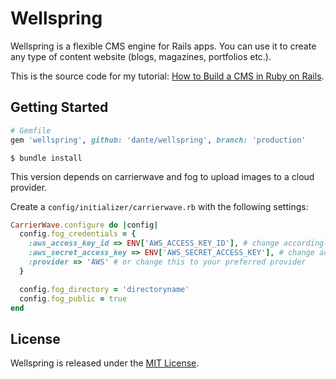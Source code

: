 # Wellspring

Wellspring is a flexible CMS engine for Rails apps. You can use it to create any type of content website (blogs, magazines, portfolios etc.).

This is the source code for my tutorial: [How to Build a CMS in Ruby on Rails](http://pchm.co/tutorial-how-to-build-a-cms-in-ruby-on-rails/).

## Getting Started

```ruby
# Gemfile
gem 'wellspring', github: 'dante/wellspring', branch: 'production'
```

```
$ bundle install
```

This version depends on carrierwave and fog to upload images to a cloud provider.

Create a `config/initializer/carrierwave.rb` with the following settings:

```ruby
CarrierWave.configure do |config|
  config.fog_credentials = {
    :aws_access_key_id => ENV['AWS_ACCESS_KEY_ID'], # change accordingly
    :aws_secret_access_key => ENV['AWS_SECRET_ACCESS_KEY'], # change accordingly
    :provider => 'AWS' # or change this to your preferred provider
  }

  config.fog_directory = 'directoryname'
  config.fog_public = true
end
```

## License

Wellspring is released under the [MIT License](http://www.opensource.org/licenses/MIT).
